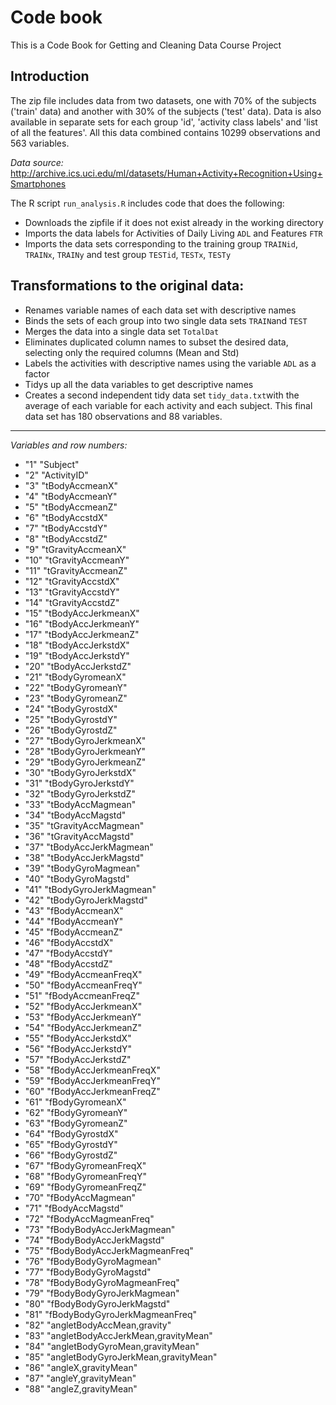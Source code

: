# Code book

This is a Code Book for Getting and Cleaning Data Course Project


## Introduction
The zip file includes data from two datasets, one with 70% of the subjects ('train' data) and another with 30% of the subjects ('test' data). Data is also available in separate sets for each group 'id', 'activity class labels' and 'list of all the features'. 
All this data combined contains 10299 observations and 563 variables. 

*Data source:*
http://archive.ics.uci.edu/ml/datasets/Human+Activity+Recognition+Using+Smartphones

The R script ```run_analysis.R``` includes code that does the following:

* Downloads the zipfile if it does not exist already in the working directory
* Imports the data labels for Activities of Daily Living ```ADL``` and Features ```FTR```
* Imports the data sets corresponding to the training group ```TRAINid```, ```TRAINx```, ```TRAINy``` and 
test group ```TESTid```, ```TESTx```, ```TESTy```

## Transformations to the original data:

* Renames variable names of each data set with descriptive names
* Binds the sets of each group into two single data sets ```TRAIN```and ```TEST```
* Merges the data into a single data set ```TotalDat```
* Eliminates duplicated column names to subset the desired data, selecting only the required columns (Mean and Std)
* Labels the activities with descriptive names using the variable ```ADL``` as a factor
* Tidys up all the data variables to get descriptive names
* Creates a second independent tidy data set ```tidy_data.txt```with the average of each variable for each activity and each subject. This final data set has 180 observations and 88 variables. 

---

*Variables and row numbers:*

* "1" "Subject"
* "2" "ActivityID"
* "3" "tBodyAccmeanX"
* "4" "tBodyAccmeanY"
* "5" "tBodyAccmeanZ"
* "6" "tBodyAccstdX"
* "7" "tBodyAccstdY"
* "8" "tBodyAccstdZ"
* "9" "tGravityAccmeanX"
* "10" "tGravityAccmeanY"
* "11" "tGravityAccmeanZ"
* "12" "tGravityAccstdX"
* "13" "tGravityAccstdY"
* "14" "tGravityAccstdZ"
* "15" "tBodyAccJerkmeanX"
* "16" "tBodyAccJerkmeanY"
* "17" "tBodyAccJerkmeanZ"
* "18" "tBodyAccJerkstdX"
* "19" "tBodyAccJerkstdY"
* "20" "tBodyAccJerkstdZ"
* "21" "tBodyGyromeanX"
* "22" "tBodyGyromeanY"
* "23" "tBodyGyromeanZ"
* "24" "tBodyGyrostdX"
* "25" "tBodyGyrostdY"
* "26" "tBodyGyrostdZ"
* "27" "tBodyGyroJerkmeanX"
* "28" "tBodyGyroJerkmeanY"
* "29" "tBodyGyroJerkmeanZ"
* "30" "tBodyGyroJerkstdX"
* "31" "tBodyGyroJerkstdY"
* "32" "tBodyGyroJerkstdZ"
* "33" "tBodyAccMagmean"
* "34" "tBodyAccMagstd"
* "35" "tGravityAccMagmean"
* "36" "tGravityAccMagstd"
* "37" "tBodyAccJerkMagmean"
* "38" "tBodyAccJerkMagstd"
* "39" "tBodyGyroMagmean"
* "40" "tBodyGyroMagstd"
* "41" "tBodyGyroJerkMagmean"
* "42" "tBodyGyroJerkMagstd"
* "43" "fBodyAccmeanX"
* "44" "fBodyAccmeanY"
* "45" "fBodyAccmeanZ"
* "46" "fBodyAccstdX"
* "47" "fBodyAccstdY"
* "48" "fBodyAccstdZ"
* "49" "fBodyAccmeanFreqX"
* "50" "fBodyAccmeanFreqY"
* "51" "fBodyAccmeanFreqZ"
* "52" "fBodyAccJerkmeanX"
* "53" "fBodyAccJerkmeanY"
* "54" "fBodyAccJerkmeanZ"
* "55" "fBodyAccJerkstdX"
* "56" "fBodyAccJerkstdY"
* "57" "fBodyAccJerkstdZ"
* "58" "fBodyAccJerkmeanFreqX"
* "59" "fBodyAccJerkmeanFreqY"
* "60" "fBodyAccJerkmeanFreqZ"
* "61" "fBodyGyromeanX"
* "62" "fBodyGyromeanY"
* "63" "fBodyGyromeanZ"
* "64" "fBodyGyrostdX"
* "65" "fBodyGyrostdY"
* "66" "fBodyGyrostdZ"
* "67" "fBodyGyromeanFreqX"
* "68" "fBodyGyromeanFreqY"
* "69" "fBodyGyromeanFreqZ"
* "70" "fBodyAccMagmean"
* "71" "fBodyAccMagstd"
* "72" "fBodyAccMagmeanFreq"
* "73" "fBodyBodyAccJerkMagmean"
* "74" "fBodyBodyAccJerkMagstd"
* "75" "fBodyBodyAccJerkMagmeanFreq"
* "76" "fBodyBodyGyroMagmean"
* "77" "fBodyBodyGyroMagstd"
* "78" "fBodyBodyGyroMagmeanFreq"
* "79" "fBodyBodyGyroJerkMagmean"
* "80" "fBodyBodyGyroJerkMagstd"
* "81" "fBodyBodyGyroJerkMagmeanFreq"
* "82" "angletBodyAccMean,gravity"
* "83" "angletBodyAccJerkMean,gravityMean"
* "84" "angletBodyGyroMean,gravityMean"
* "85" "angletBodyGyroJerkMean,gravityMean"
* "86" "angleX,gravityMean"
* "87" "angleY,gravityMean"
* "88" "angleZ,gravityMean"

